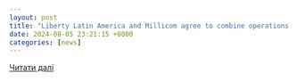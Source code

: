 ```yaml
---
layout: post
title: "Liberty Latin America and Millicom agree to combine operations in Costa Rica"
date: 2024-08-05 23:21:15 +0000
categories: [news]
---
```


[Читати далі](https://www.datacenterdynamics.com/en/news/liberty-latin-america-and-millicom-agree-to-combine-operations-in-costa-rica/)
